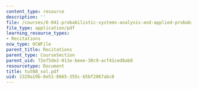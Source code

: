 ```yaml
---
content_type: resource
description: ''
file: /courses/6-041-probabilistic-systems-analysis-and-applied-probability-spring-2006/2329a19b8e518665355cb5bf2067abc8_tut08_sol.pdf
file_type: application/pdf
learning_resource_types:
- Recitations
ocw_type: OCWFile
parent_title: Recitations
parent_type: CourseSection
parent_uid: 72e75de2-011e-beee-30c9-acf41ced8ab8
resourcetype: Document
title: tut08_sol.pdf
uid: 2329a19b-8e51-8665-355c-b5bf2067abc8
---
```

